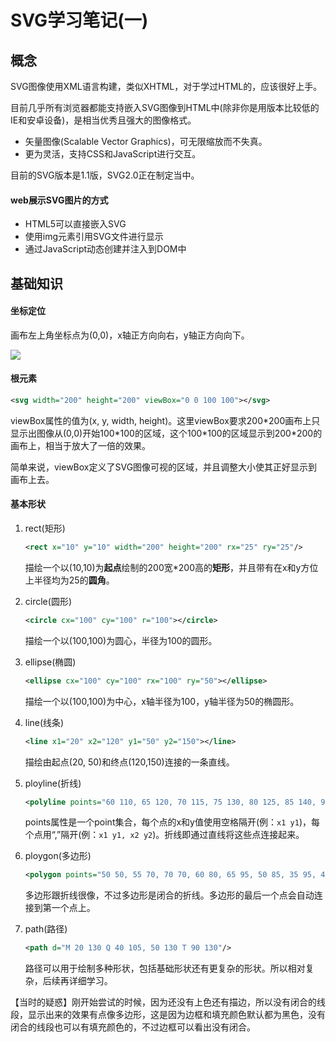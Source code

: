 # SVG学习笔记(一)

## 概念

SVG图像使用XML语言构建，类似XHTML，对于学过HTML的，应该很好上手。

目前几乎所有浏览器都能支持嵌入SVG图像到HTML中(除非你是用版本比较低的IE和安卓设备)，是相当优秀且强大的图像格式。

* 矢量图像(Scalable Vector Graphics)，可无限缩放而不失真。
* 更为灵活，支持CSS和JavaScript进行交互。

目前的SVG版本是1.1版，SVG2.0正在制定当中。

#### web展示SVG图片的方式
* HTML5可以直接嵌入SVG
* 使用img元素引用SVG文件进行显示
* 通过JavaScript动态创建并注入到DOM中

## 基础知识

#### 坐标定位
画布左上角坐标点为(0,0)，x轴正方向向右，y轴正方向向下。

![](https://developer.mozilla.org/@api/deki/files/78/=Canvas_default_grid.png)

#### 根元素

```svg
<svg width="200" height="200" viewBox="0 0 100 100"></svg>
```

viewBox属性的值为(x, y, width, height)。这里viewBox要求200*200画布上只显示出图像从(0,0)开始100\*100的区域，这个100\*100的区域显示到200\*200的画布上，相当于放大了一倍的效果。

简单来说，viewBox定义了SVG图像可视的区域，并且调整大小使其正好显示到画布上去。

#### 基本形状

1. rect(矩形)

	```svg
	<rect x="10" y="10" width="200" height="200" rx="25" ry="25"/>
	```	
	
	描绘一个以(10,10)为**起点**绘制的200宽\*200高的**矩形**，并且带有在x和y方位上半径均为25的**圆角**。
2. circle(圆形)
	
	```svg
	<circle cx="100" cy="100" r="100"></circle>
	```
	描绘一个以(100,100)为圆心，半径为100的圆形。
	
3. ellipse(椭圆)

	```svg
	<ellipse cx="100" cy="100" rx="100" ry="50"></ellipse>
	```
	描绘一个以(100,100)为中心，x轴半径为100，y轴半径为50的椭圆形。
	
4. line(线条)

	```svg
	<line x1="20" x2="120" y1="50" y2="150"></line>
	```
	描绘由起点(20, 50)和终点(120,150)连接的一条直线。

5. ployline(折线)

	```svg
	<polyline points="60 110, 65 120, 70 115, 75 130, 80 125, 85 140, 90 135, 95 150, 100 145"/>
	```
	points属性是一个point集合，每个点的x和y值使用空格隔开(例：`x1 y1`)，每个点用“,”隔开(例：`x1 y1, x2 y2`)。折线即通过直线将这些点连接起来。
6. ploygon(多边形)

	```svg
	<polygon points="50 50, 55 70, 70 70, 60 80, 65 95, 50 85, 35 95, 40 80, 30 70, 45 70"/>
	```
	多边形跟折线很像，不过多边形是闭合的折线。多边形的最后一个点会自动连接到第一个点上。

7. path(路径)
	
	```svg
	<path d="M 20 130 Q 40 105, 50 130 T 90 130"/>
	```
	路径可以用于绘制多种形状，包括基础形状还有更复杂的形状。所以相对复杂，后续再详细学习。
	
【当时的疑惑】刚开始尝试的时候，因为还没有上色还有描边，所以没有闭合的线段，显示出来的效果有点像多边形，这是因为边框和填充颜色默认都为黑色，没有闭合的线段也可以有填充颜色的，不过边框可以看出没有闭合。






